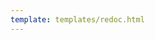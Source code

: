 ```yaml
---
template: templates/redoc.html
---
```


<redoc spec-url="{{base_path}}/apis/restapis/org-management.yaml"></redoc>
